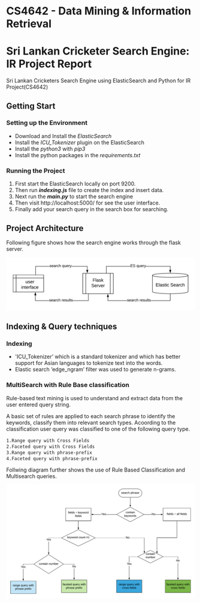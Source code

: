 # CS4642 - Data Mining & Information Retrieval
# Sri Lankan Cricketer Search Engine: IR Project Report

Sri Lankan Cricketers Search Engine using ElasticSearch and Python for IR Project(CS4642)

## Getting Start
### Setting up the Environment
* Download and Install the _ElasticSearch_
* Install the _ICU_Tokenizer_ plugin on the ElasticSearch
* Install the _python3_ with _pip3_
* Install the python packages in the _requirements.txt_

### Running the Project
1. First start the ElasticSearch locally on port 9200.
2. Then run **_indexing.js_** file to create the index and insert data.
3. Next run the **_main.py_** to start the search engine
4. Then visit http://localhost:5000/ for see the user interface.
5. Finally add your search query in the search box for searching.


## Project Architecture

Following figure shows how the search engine works through the flask server.

![Search Engine Architecture](./images/architecture.png)

## Indexing & Query techniques

### Indexing
* 'ICU_Tokenizer’ which is a standard tokenizer and which has better support for Asian languages to tokenize text into the words. 
* Elastic search ‘edge_ngram’ filter was used to generate n-grams. 

### MultiSearch with Rule Base classification
Rule-based text mining is used to understand and extract data from the user entered query
string. 

A basic set of rules are applied to each search phrase to identify the keywords, classify them into relevant search types. Acoording to the classification user query was classified to one of the following query type.
    
    1.Range query with Cross Fields
    2.Faceted query with Cross Fields
    3.Range query with phrase-prefix
    4.Faceted query with phrase-prefix
    
Follwing diagram further shows the use of Rule Based Classification and Multisearch queries.

![MultiSearch with Rule Base classification](./images/classification.png)